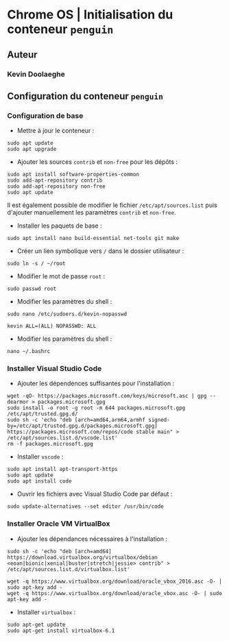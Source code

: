 # Chrome OS | Initialisation du conteneur `penguin`

## Auteur

### Kevin Doolaeghe

## Configuration du conteneur `penguin`

### Configuration de base

* Mettre à jour le conteneur :
```
sudo apt update
sudo apt upgrade
```

* Ajouter les sources `contrib` et `non-free` pour les dépôts :
```
sudo apt install software-properties-common
sudo add-apt-repository contrib
sudo add-apt-repository non-free
sudo apt update
```
Il est également possible de modifier le fichier `/etc/apt/sources.list` puis d'ajouter manuellement les paramètres `contrib` et `non-free`.

* Installer les paquets de base :
```
sudo apt install nano build-essential net-tools git make
```

* Créer un lien symbolique vers `/` dans le dossier utilisateur :
```
sudo ln -s / ~/root
```

* Modifier le mot de passe `root` :
```
sudo passwd root
```

* Modifier les paramètres du shell :
```
sudo nano /etc/sudoers.d/kevin-nopasswd
```

```
kevin ALL=(ALL) NOPASSWD: ALL
```

* Modifier les paramètres du shell :
```
nano ~/.bashrc
```

### Installer Visual Studio Code

* Ajouter les dépendences suffisantes pour l'installation :
```
wget -qO- https://packages.microsoft.com/keys/microsoft.asc | gpg --dearmor > packages.microsoft.gpg
sudo install -o root -g root -m 644 packages.microsoft.gpg /etc/apt/trusted.gpg.d/
sudo sh -c 'echo "deb [arch=amd64,arm64,armhf signed-by=/etc/apt/trusted.gpg.d/packages.microsoft.gpg] https://packages.microsoft.com/repos/code stable main" > /etc/apt/sources.list.d/vscode.list'
rm -f packages.microsoft.gpg
```

* Installer `vscode` :
```
sudo apt install apt-transport-https
sudo apt update
sudo apt install code
```

* Ouvrir les fichiers avec Visual Studio Code par défaut :
```
sudo update-alternatives --set editor /usr/bin/code
```

### Installer Oracle VM VirtualBox

* Ajouter les dépendances nécessaires à l'installation :
```
sudo sh -c 'echo "deb [arch=amd64] https://download.virtualbox.org/virtualbox/debian <eoan|bionic|xenial|buster|stretch|jessie> contrib" > /etc/apt/sources.list.d/virtualbox.list'
```

```
wget -q https://www.virtualbox.org/download/oracle_vbox_2016.asc -O- | sudo apt-key add -
wget -q https://www.virtualbox.org/download/oracle_vbox.asc -O- | sudo apt-key add -
```

* Installer `virtualbox` :
```
sudo apt-get update
sudo apt-get install virtualbox-6.1
```
